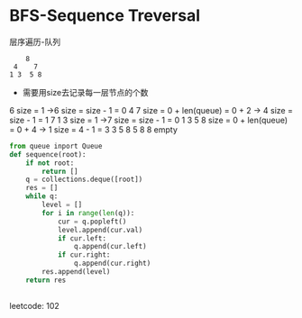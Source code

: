 # BFS-Sequence Treversal
层序遍历-队列

		8
	 4    7
	1 3  5 8

* 需要用size去记录每一层节点的个数

6	size = 1	->6		size = size - 1 = 0
4 7	size = 0 + len(queue) = 0 + 2	-> 4	size = size - 1 = 1
7 1 3	size = 1	->7		size = size - 1 = 0
1 3 5 8		size = 0 + len(queue) = 0 + 4	-> 1 size = 4 - 1 = 3
3 5 8
5 8
8
empty

```python
from queue inport Queue
def sequence(root):
	if not root:
		return []
	q = collections.deque([root])
	res = []
	while q:
		level = []
		for i in range(len(q)):
			cur = q.popleft()
			level.append(cur.val)
			if cur.left:
				q.append(cur.left)
			if cur.right:
				q.append(cur.right)
		res.append(level)
	return res
	
```


leetcode: 102

